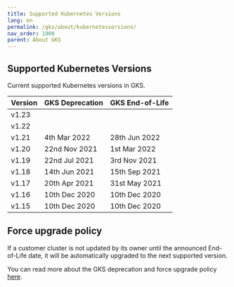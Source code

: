 ```yaml
---
title: Supported Kubernetes Versions
lang: en
permalink: /gks/about/kubernetesversions/
nav_order: 1900
parent: About GKS
---
```


## Supported Kubernetes Versions

Current supported Kubernetes versions in GKS.

| Version | GKS Deprecation| GKS End-of-Life |
|---------|-----------------|------------------|
| v1.23   |                 |                  |
| v1.22   |                 |                  |
| v1.21   | 4th Mar 2022    | 28th Jun 2022    |
| v1.20   | 22nd Nov 2021   | 1st Mar 2022     |
| v1.19   | 22nd Jul 2021   | 3rd  Nov 2021    |
| v1.18   | 14th Jun 2021   | 15th Sep 2021    |
| v1.17   | 20th Apr 2021   | 31st May 2021    |
| v1.16   | 10th Dec 2020   | 10th Dec 2020    |
| v1.15   | 10th Dec 2020   | 10th Dec 2020    |

## Force upgrade policy

If a customer cluster is not updated by its owner until the announced End-of-Life date, it will be automatically upgraded to the next supported version.

You can read more about the GKS deprecation and force upgrade policy [here](../../clusterlifecycle/deprecationpolicy).

